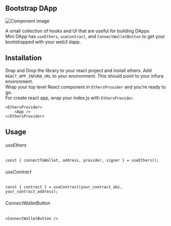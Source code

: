 ## Bootstrap DApp

![Component image](/boostrapdapp.png)

A small collection of hooks and UI that are useful for building DApps <br /> Mini DApp has `useEthers`, `useContract`, and `ConnectWalletButton` to get your bootstrapped with your web3 dapp. <br />

## Installation

Drap and Drop the library to your react project and install ethers. Add `REACT_APP_INFURA_URL` to your environment. This should point to your infura environment. <br /> Wrap your top level React component in `EthersProvider` and you're ready to go. <br /> For create react app, wrap your index.js with `EthersProvider`.

```
<EthersProvider>
    <App />
</EthersProvider>
```

## Usage

###### useEthers

```
const { connectToWallet, address, provider, signer } = useEthers();
```

###### useContract

```
const { contract } = useContract(your_contract_abi, your_contract_address);
```

###### ConnectWalletButton

```
<ConnectWalletButton />
```
